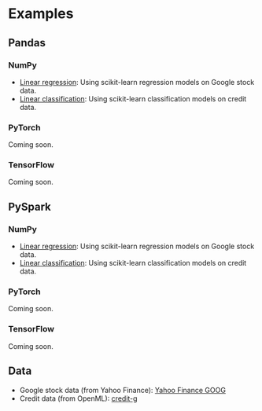# Examples

## Pandas

### NumPy

* [Linear regression](numpy/sklearn_regression_google.py): Using scikit-learn regression models on Google stock data.
* [Linear classification](numpy/sklearn_classification_credit.py): Using scikit-learn classification models on credit data.

### PyTorch
Coming soon.

### TensorFlow
Coming soon.

## PySpark

### NumPy

* [Linear regression](pyspark/sklearn_regression_google.py): Using scikit-learn regression models on Google stock data.
* [Linear classification](pyspark/sklearn_classification_credit.py): Using scikit-learn classification models on credit data.

### PyTorch
Coming soon.

### TensorFlow
Coming soon.

## Data

* Google stock data (from Yahoo Finance): [Yahoo Finance GOOG](https://finance.yahoo.com/quote/GOOG/history?p=GOOG)
* Credit data (from OpenML): [credit-g](https://www.openml.org/d/31)